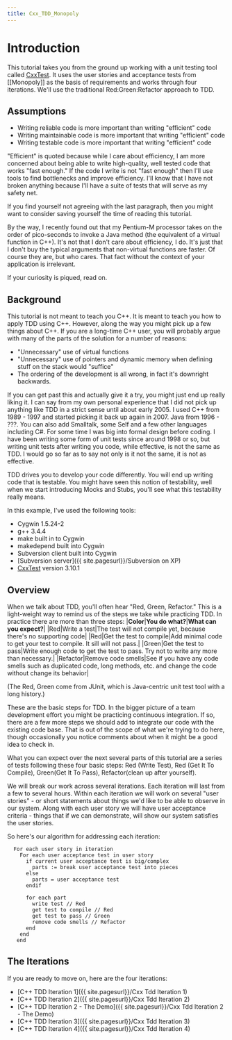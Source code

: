```yaml
---
title: Cxx_TDD_Monopoly
---
```

# Introduction

This tutorial takes you from the ground up working with a unit testing tool called [CxxTest](http://cxxtest.sourceforge.net/). It uses the user stories and acceptance tests from [[Monopoly]] as the basis of requirements and works through four iterations. We'll use the traditional Red:Green:Refactor approach to TDD.

## Assumptions
* Writing reliable code is more important than writing "efficient" code
* Writing maintainable code is more important that writing "efficient" code
* Writing testable code is more important that writing "efficient" code

"Efficient" is quoted because while I care about efficiency, I am more concerned about being able to write high-quality, well tested code that works "fast enough." If the code I write is not "fast enough" then I'll use tools to find bottlenecks and improve efficiency. I'll know that I have not broken anything because I'll have a suite of tests that will serve as my safety net.

If you find yourself not agreeing with the last paragraph, then you might want to consider saving yourself the time of reading this tutorial.

By the way, I recently found out that my Pentium-M processor takes on the order of pico-seconds to invoke a Java method (the equivalent of a virtual function in C++). It's not that I don't care about efficiency, I do. It's just that I don't buy the typical arguments that non-virtual functions are faster. Of course they are, but who cares. That fact without the context of your application is irrelevant.

If your curiosity is piqued, read on.

## Background
This tutorial is not meant to teach you C++. It is meant to teach you how to apply TDD using C++. However, along the way you might pick up a few things about C++. If you are a long-time C++ user, you will probably argue with many of the parts of the solution for a number of reasons:
* "Unnecessary" use of virtual functions
* "Unnecessary" use of pointers and dynamic memory when defining stuff on the stack would "suffice"
* The ordering of the development is all wrong, in fact it's downright backwards.

If you can get past this and actually give it a try, you might just end up really liking it. I can say from my own personal experience that I did not pick up anything like TDD in a strict sense until about early 2005. I used C++ from 1989 - 1997 and started picking it back up again in 2007. Java from 1996 - ???. You can also add Smalltalk, some Self and a few other languages including C#. For some time I was big into formal design before coding. I have been writing some form of unit tests since around 1998 or so, but writing unit tests after writing you code, while effective, is not the same as TDD. I would go so far as to say not only is it not the same, it is not as effective.

TDD drives you to develop your code differently. You will end up writing code that is testable. You might have seen this notion of testability, well when we start introducing Mocks and Stubs, you'll see what this testability really means.

In this example, I've used the following tools:
* Cygwin 1.5.24-2
* g++ 3.4.4
* make built in to Cygwin
* makedepend built into Cygwin
* Subversion client built into Cygwin
* [Subversion server]({{ site.pagesurl}}/Subversion on XP)
* [CxxTest](http://cxxtest.sourceforge.net/) version 3.10.1

## Overview
When we talk about TDD, you'll often hear "Red, Green, Refactor." This is a light-weight way to remind us of the steps we take while practicing TDD. In practice there are more than three steps:
|**Color**|**You do what?**|**What can you expect?**|
|Red|Write a test|The test will not compile yet, because there's no supporting code|
|Red|Get the test to compile|Add minimal code to get your test to compile. It sill will not pass.|
|Green|Get the test to pass|Write enough code to get the test to pass. Try not to write any more than necessary.|
|Refactor|Remove code smells|See if you have any code smells such as duplicated code, long methods, etc. and change the code without change its behavior|

(The Red, Green come from JUnit, which is Java-centric unit test tool with a long history.)

These are the basic steps for TDD. In the bigger picture of a team development effort you might be practicing continuous integration. If so, there are a few more steps we should add to integrate our code with the existing code base. That is out of the scope of what we're trying to do here, though occasionally you notice comments about when it might be a good idea to check in.

What you can expect over the next several parts of this tutorial are a series of tests following these four basic steps: Red (Write Test), Red (Get It To Compile), Green(Get It To Pass), Refactor(clean up after yourself).

We will break our work across several iterations. Each iteration will last from a few to several hours. Within each iteration we will work on several "user stories" - or short statements about things we'd like to be able to observe in our system. Along with each user story we will have user acceptance criteria - things that if we can demonstrate, will show our system satisfies the user stories.

So here's our algorithm for addressing each iteration:
```
  For each user story in iteration
    For each user acceptance test in user story
      if current user acceptance test is big/complex
        parts := break user acceptance test into pieces
      else 
        parts = user acceptance test
      endif 
      
      for each part
        write test // Red
        get test to compile // Red
        get test to pass // Green
        remove code smells // Refactor
      end
    end
   end
```

## The Iterations
If you are ready to move on, here are the four iterations:
* [C++ TDD Iteration 1]({{ site.pagesurl}}/Cxx Tdd Iteration 1)
* [C++ TDD Iteration 2]({{ site.pagesurl}}/Cxx Tdd Iteration 2)
* [C++ TDD Iteration 2 - The Demo]({{ site.pagesurl}}/Cxx Tdd Iteration 2 - The Demo)
* [C++ TDD Iteration 3]({{ site.pagesurl}}/Cxx Tdd Iteration 3)
* [C++ TDD Iteration 4]({{ site.pagesurl}}/Cxx Tdd Iteration 4)
